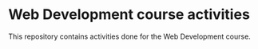 # Web Development course activities

This repository contains activities done for the Web Development course.
